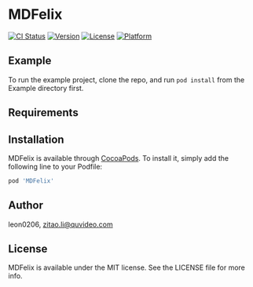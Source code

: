 # MDFelix

[![CI Status](https://img.shields.io/travis/leon0206/MDFelix.svg?style=flat)](https://travis-ci.org/leon0206/MDFelix)
[![Version](https://img.shields.io/cocoapods/v/MDFelix.svg?style=flat)](https://cocoapods.org/pods/MDFelix)
[![License](https://img.shields.io/cocoapods/l/MDFelix.svg?style=flat)](https://cocoapods.org/pods/MDFelix)
[![Platform](https://img.shields.io/cocoapods/p/MDFelix.svg?style=flat)](https://cocoapods.org/pods/MDFelix)

## Example

To run the example project, clone the repo, and run `pod install` from the Example directory first.

## Requirements

## Installation

MDFelix is available through [CocoaPods](https://cocoapods.org). To install
it, simply add the following line to your Podfile:

```ruby
pod 'MDFelix'
```

## Author

leon0206, zitao.li@quvideo.com

## License

MDFelix is available under the MIT license. See the LICENSE file for more info.
